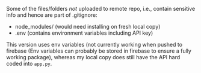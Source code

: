 Some of the files/folders _not_ uploaded to remote repo, i.e., contain sensitive info and hence are part of .gitignore:
* node_modules/ (would need installing on fresh local copy)
* .env (contains environment variables including API key)

This version uses env variables (not currently working when pushed to firebase (Env variables can probably be stored in firebase to ensure a fully working package), whereas my local copy does still have the API hard coded into `app.py`.
